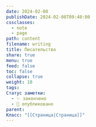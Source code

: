 ```yaml
---
date: 2024-02-08
publishDate: 2024-02-08T09:40:00
cssclasses:
  - note
  - page
path: content
filename: writing
title: Писательство
share: true
menu: true
feed: false
toc: false
collapse: true
weight: 10
tags: 
Статус заметки:
  - ✨ закончено
  - 📢 опубликовано
parent: 
Класс: "[[Страница|Страница]]"
---
```


